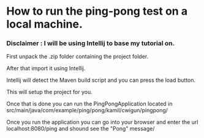 # How to run the ping-pong test on a local machine. 

### Disclaimer : I will be using Intellij to base my tutorial on.

First unpack the .zip folder containing the project folder.

After that import it using Intellij. 

Intellij will detect the Maven build script and you can press the load button.

This will setup the project for you. 

Once that is done you can run the PingPongApplication located in src/main/java/com/example/ping/pong/kamil/cwigun/pingpong/

Once you run the application you can go into your browser and enter the url localhost:8080/ping and shound see the "Pong" message/ 
